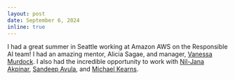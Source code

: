 ```yaml
---
layout: post
date: September 6, 2024
inline: true
---
```


I had a great summer in Seattle working at Amazon AWS on the Responsible AI team! I had an amazing mentor, Alicia Sagae, and manager, [Vanessa Murdock](https://www.linkedin.com/in/vanessamurdock/). I also had the incredible opportunity to work with [Nil-Jana Akpinar](https://nakpinar.github.io/), [Sandeep Avula](https://asandeepc.bitbucket.io/), and [Michael Kearns](https://www.cis.upenn.edu/~mkearns/).